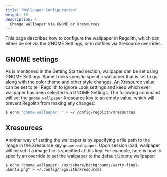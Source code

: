 ```yaml
---
title: "Wallpaper Configuration"
weight: 18
description: >
  Change wallpaper via GNOME or Xresources
---
```


This page describes how to configure the wallpaper in Regolith, which can either be set via the GNOME Settings, or in dotfiles via Xresource overrides.

## GNOME settings

As is mentioned in the Getting Started section, wallpaper can be set using GNOME Settings.  Some Looks specific specific wallpaper that is set to go along with the color theme and other style changes.  An Xresource value can be set to tell Regolith to ignore Look settings and keep which ever wallpaper has been selected via GNOME Settings.  The following command will set the `gnome.wallpaper` Xresource key to an empty value, which will prevent Regolith from making any changes:

```bash
$ echo "gnome.wallpaper: " > ~/.config/regolith/Xresources
```

## Xresources

Another way of setting the wallpaper is by specifying a file path to the image in the Xresource key `gnome.wallpaper`.  Upon session load, wallpaper will be set if a image file is specified at this key.  For example, here is how to specify an override to set the wallpaper to the default Ubuntu wallpaper:

```
$ echo "gnome.wallpaper: /usr/share/backgrounds/warty-final-ubuntu.png" > ~/.config/regolith/Xresources
```
